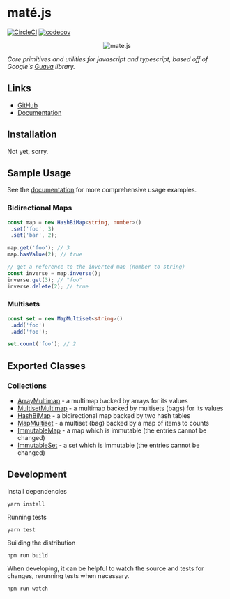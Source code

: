 # maté.js

[![CircleCI](https://circleci.com/gh/psastras/mate.js.svg?style=shield&circle-token=:circle-ci-badge-token)](https://circleci.com/gh/psastras/mate.js/tree/master)
[![codecov](https://codecov.io/gh/psastras/mate.js/branch/master/graph/badge.svg)](https://codecov.io/gh/psastras/mate.js)

<p align="center">
  <img src="https://psastras.github.io/mate.js/icon.png" alt="mate.js"/>
</p>

_Core primitives and utilities for javascript and typescript, based off of Google's [Guava](https://github.com/google/guava) library._

## Links

- [GitHub](https://github.com/psastras/mate.js)
- [Documentation](https://psastras.github.io/mate.js/)

## Installation

Not yet, sorry.

## Sample Usage

See the [documentation](https://psastras.github.io/mate.js/) for more comprehensive usage
examples.

### Bidirectional Maps

```typescript
const map = new HashBiMap<string, number>()
 .set('foo', 3)
 .set('bar', 2);

map.get('foo'); // 3
map.hasValue(2); // true

// get a reference to the inverted map (number to string)
const inverse = map.inverse();
inverse.get(3); // "foo"
inverse.delete(2); // true
```

### Multisets

```typescript
const set = new MapMultiset<string>()
 .add('foo')
 .add('foo');

set.count('foo'); // 2
```

## Exported Classes

### Collections

- [ArrayMultimap](https://psastras.github.io/mate.js/classes/_collections_arraymultimap_.arraymultimap.html) -
a multimap backed by arrays for its values
- [MultisetMultimap](https://psastras.github.io/mate.js/classes/_collections_multisetmultimap_.multisetmultimap.html) -
a multimap backed by multisets (bags) for its values
- [HashBiMap](https://psastras.github.io/mate.js/classes/_collections_hashbimap_.hashbimap.html) -
a bidirectional map backed by two hash tables
- [MapMultiset](https://psastras.github.io/mate.js/classes/_collections_mapmultiset_.mapmultiset.html) -
a multiset (bag) backed by a map of items to counts
- [ImmutableMap](https://psastras.github.io/mate.js/classes/_collections_immutablemap_.immutablemap.html) -
a map which is immutable (the entries cannot be changed)
- [ImmutableSet](https://psastras.github.io/mate.js/classes/_collections_immutableset_.immutableset.html) -
a set which is immutable (the entries cannot be changed)

## Development

Install dependencies

```shell
yarn install
```

Running tests

```shell
yarn test
```

Building the distribution

```shell
npm run build
```

When developing, it can be helpful to watch the source and tests for changes, rerunning
tests when necessary.

```shell
npm run watch
```